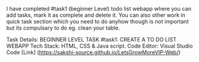 I have completed #task1 (beginner Level) todo list webapp where you can add tasks, mark it as complete and delete it. You can also other work in quick task section which you need to do anyhow though is not important but its compulsary to do eg. clean your table.

Task Details:
BEGINNER LEVEL TASK #task1: CREATE A TO DO LIST WEBAPP Tech Stack: HTML, CSS & Java script. Code Editor: Visual Studio Code
[Link] (https://sakshi-source.github.io/LetsGrowMoreVIP-Web/)


